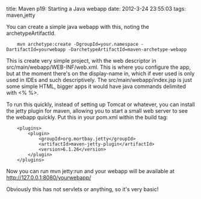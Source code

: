 title: Maven p19: Starting a Java webapp
date: 2012-3-24 23:55:03
tags: maven,jetty

You can create a simple java webapp with this, noting the archetypeArtifactId.

		mvn archetype:create -DgroupId=your.namespace -DartifactId=yourwebapp -DarchetypeArtifactId=maven-archetype-webapp

This is create very simple project, with the web descriptor in src/main/webapp/WEB-INF/web.xml. This is where you configure the app, but at the moment there's on the display-name in, which if ever used is only used in IDEs and such descriptively. The src/main/webapp/index.jsp is just some simple HTML, bigger apps it would have java commands delimited with &lt;% %&gt;.

To run this quickly, instead of setting up Tomcat or whatever, you can install the jetty plugin for maven, allowing you to start a small web server to see the webapp quickly. Put this in your pom.xml within the build tag:

		<plugins>
			<plugin>
				<groupId>org.mortbay.jetty</groupId>
				<artifactId>maven-jetty-plugin</artifactId>
				<version>6.1.26</version>
			</plugin>
		</plugins>

Now you can run mvn jetty:run and your webapp will be available at http://127.0.0.1:8080/yourwebapp/

Obviously this has not servlets or anything, so it's very basic!
